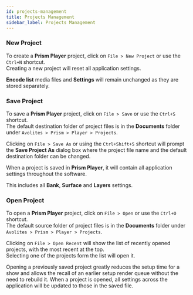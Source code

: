 ```yaml
---
id: projects-management
title: Projects Management
sidebar_label: Projects Management
---
```


### New Project
To create a **Prism Player** project, click on `File > New Project` or use the `Ctrl+N` shortcut.  
Creating a new project will reset all application settings.

**Encode list** media files and **Settings** will remain unchanged as they are stored separately.

### Save Project

To save a **Prism Player** project, click on `File > Save` or use the `Ctrl+S` shortcut.  
The default destination folder of project files is in the **Documents** folder under `Avolites > Prism > Player > Projects`.  

Clicking on `File > Save As` or using the `Ctrl+Shift+S` shortcut will prompt the **Save Project As** dialog box where the project file name and the default destination folder can be changed.

When a project is saved in **Prism Player**, it will contain all application settings throughout the software.  

This includes all **Bank**, **Surface** and **Layers** settings.

### Open Project

To open a **Prism Player** project, click on `File > Open` or use the `Ctrl+O` shortcut.  
The default source folder of project files is in the **Documents** folder under `Avolites > Prism > Player > Projects`.  

Clicking on `File > Open Recent` will show the list of recently opened projects, with the most recent at the top.  
Selecting one of the projects form the list will open it.

Opening a previously saved project greatly reduces the setup time for a show and allows the recall of an earlier setup render queue without the need to rebuild it. When a project is opened, all settings across the application will be updated to those in the saved file.

